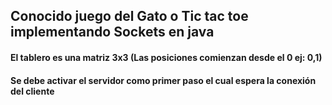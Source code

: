 ## Conocido juego del Gato o Tic tac toe implementando Sockets en java
#### El tablero es una matriz 3x3 (Las posiciones comienzan desde el 0 ej: 0,1)
#### Se debe activar el servidor como primer paso el cual espera la conexión del cliente 
